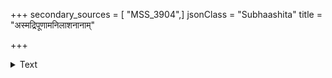 +++
secondary_sources = [ "MSS_3904",]
jsonClass = "Subhaashita"
title = "अस्मद्रिपूणामनिलाशनानाम्"

+++

<details><summary>Text</summary>

अस्मद्रिपूणामनिलाशनानां दत्तो निवासः खलु चन्दनेन।  
इतीव रोषाद् व्यजनस्य वायुर् व्यशोषयच्चन्दनमङ्गसंस्थम्॥
</details>
